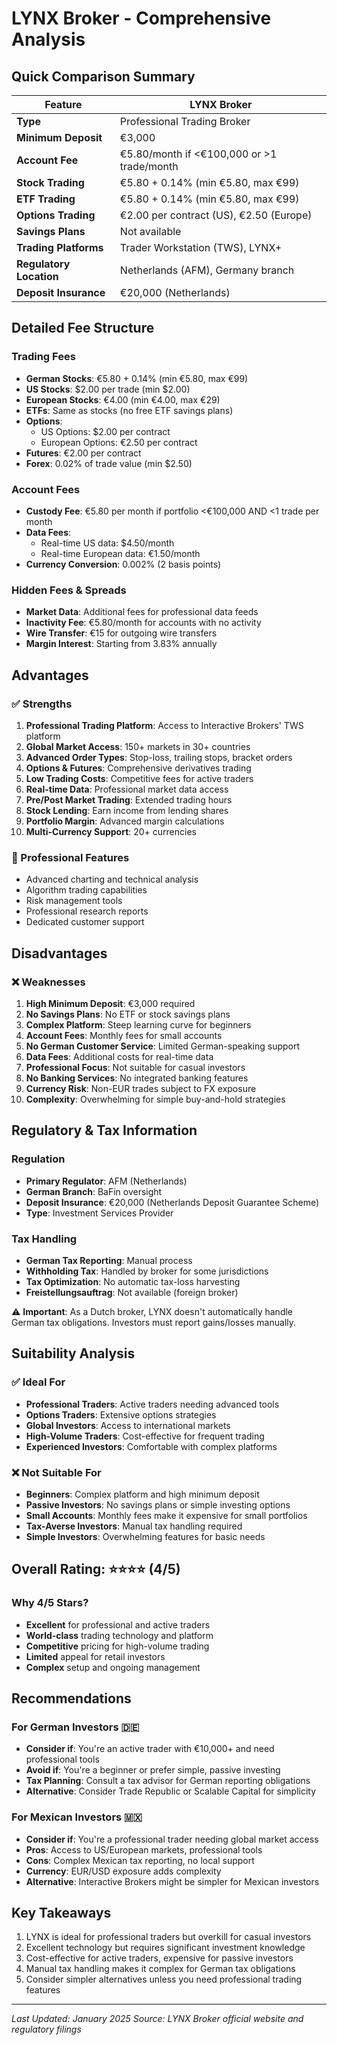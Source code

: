 # LYNX Broker - Comprehensive Analysis

## Quick Comparison Summary

| Feature | LYNX Broker |
|---------|-------------|
| **Type** | Professional Trading Broker |
| **Minimum Deposit** | €3,000 |
| **Account Fee** | €5.80/month if <€100,000 or >1 trade/month |
| **Stock Trading** | €5.80 + 0.14% (min €5.80, max €99) |
| **ETF Trading** | €5.80 + 0.14% (min €5.80, max €99) |
| **Options Trading** | €2.00 per contract (US), €2.50 (Europe) |
| **Savings Plans** | Not available |
| **Trading Platforms** | Trader Workstation (TWS), LYNX+ |
| **Regulatory Location** | Netherlands (AFM), Germany branch |
| **Deposit Insurance** | €20,000 (Netherlands) |

## Detailed Fee Structure

### Trading Fees
- **German Stocks**: €5.80 + 0.14% (min €5.80, max €99)
- **US Stocks**: $2.00 per trade (min $2.00)
- **European Stocks**: €4.00 (min €4.00, max €29)
- **ETFs**: Same as stocks (no free ETF savings plans)
- **Options**: 
  - US Options: $2.00 per contract
  - European Options: €2.50 per contract
- **Futures**: €2.00 per contract
- **Forex**: 0.02% of trade value (min $2.50)

### Account Fees
- **Custody Fee**: €5.80 per month if portfolio <€100,000 AND <1 trade per month
- **Data Fees**: 
  - Real-time US data: $4.50/month
  - Real-time European data: €1.50/month
- **Currency Conversion**: 0.002% (2 basis points)

### Hidden Fees & Spreads
- **Market Data**: Additional fees for professional data feeds
- **Inactivity Fee**: €5.80/month for accounts with no activity
- **Wire Transfer**: €15 for outgoing wire transfers
- **Margin Interest**: Starting from 3.83% annually

## Advantages

### ✅ Strengths
1. **Professional Trading Platform**: Access to Interactive Brokers' TWS platform
2. **Global Market Access**: 150+ markets in 30+ countries
3. **Advanced Order Types**: Stop-loss, trailing stops, bracket orders
4. **Options & Futures**: Comprehensive derivatives trading
5. **Low Trading Costs**: Competitive fees for active traders
6. **Real-time Data**: Professional market data access
7. **Pre/Post Market Trading**: Extended trading hours
8. **Stock Lending**: Earn income from lending shares
9. **Portfolio Margin**: Advanced margin calculations
10. **Multi-Currency Support**: 20+ currencies

### 🔧 Professional Features
- Advanced charting and technical analysis
- Algorithm trading capabilities
- Risk management tools
- Professional research reports
- Dedicated customer support

## Disadvantages

### ❌ Weaknesses
1. **High Minimum Deposit**: €3,000 required
2. **No Savings Plans**: No ETF or stock savings plans
3. **Complex Platform**: Steep learning curve for beginners
4. **Account Fees**: Monthly fees for small accounts
5. **No German Customer Service**: Limited German-speaking support
6. **Data Fees**: Additional costs for real-time data
7. **Professional Focus**: Not suitable for casual investors
8. **No Banking Services**: No integrated banking features
9. **Currency Risk**: Non-EUR trades subject to FX exposure
10. **Complexity**: Overwhelming for simple buy-and-hold strategies

## Regulatory & Tax Information

### Regulation
- **Primary Regulator**: AFM (Netherlands)
- **German Branch**: BaFin oversight
- **Deposit Insurance**: €20,000 (Netherlands Deposit Guarantee Scheme)
- **Type**: Investment Services Provider

### Tax Handling
- **German Tax Reporting**: Manual process
- **Withholding Tax**: Handled by broker for some jurisdictions
- **Tax Optimization**: No automatic tax-loss harvesting
- **Freistellungsauftrag**: Not available (foreign broker)

⚠️ **Important**: As a Dutch broker, LYNX doesn't automatically handle German tax obligations. Investors must report gains/losses manually.

## Suitability Analysis

### ✅ Ideal For
- **Professional Traders**: Active traders needing advanced tools
- **Options Traders**: Extensive options strategies
- **Global Investors**: Access to international markets
- **High-Volume Traders**: Cost-effective for frequent trading
- **Experienced Investors**: Comfortable with complex platforms

### ❌ Not Suitable For
- **Beginners**: Complex platform and high minimum deposit
- **Passive Investors**: No savings plans or simple investing options
- **Small Accounts**: Monthly fees make it expensive for small portfolios
- **Tax-Averse Investors**: Manual tax handling required
- **Simple Investors**: Overwhelming features for basic needs

## Overall Rating: ⭐⭐⭐⭐ (4/5)

### Why 4/5 Stars?
- **Excellent** for professional and active traders
- **World-class** trading technology and platform
- **Competitive** pricing for high-volume trading
- **Limited** appeal for retail investors
- **Complex** setup and ongoing management

## Recommendations

### For German Investors 🇩🇪
- **Consider if**: You're an active trader with €10,000+ and need professional tools
- **Avoid if**: You're a beginner or prefer simple, passive investing
- **Tax Planning**: Consult a tax advisor for German reporting obligations
- **Alternative**: Consider Trade Republic or Scalable Capital for simplicity

### For Mexican Investors 🇲🇽
- **Consider if**: You're a professional trader needing global market access
- **Pros**: Access to US/European markets, professional tools
- **Cons**: Complex Mexican tax reporting, no local support
- **Currency**: EUR/USD exposure adds complexity
- **Alternative**: Interactive Brokers might be simpler for Mexican investors

## Key Takeaways
1. LYNX is ideal for professional traders but overkill for casual investors
2. Excellent technology but requires significant investment knowledge
3. Cost-effective for active traders, expensive for passive investors
4. Manual tax handling makes it complex for German tax obligations
5. Consider simpler alternatives unless you need professional trading features

---
*Last Updated: January 2025*
*Source: LYNX Broker official website and regulatory filings*
